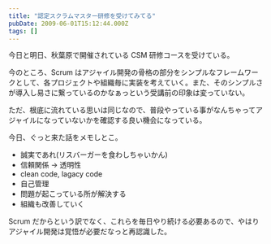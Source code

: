 ```yaml
---
title: "認定スクラムマスター研修を受けてみてる"
pubDate: 2009-06-01T15:12:44.000Z
tags: []
---
```


今日と明日、秋葉原で開催されている CSM 研修コースを受けている。

今のところ、Scrum はアジャイル開発の骨格の部分をシンプルなフレームワークとして、各プロジェクトや組織毎に実装を考えていく。また、そのシンプルさが導入し易さに繋っているのかなぁっという受講前の印象は変っていない。

ただ、根底に流れている思いは同じなので、普段やっている事がなんちゃってアジャイルになっていないかを確認する良い機会になっている。

今日、ぐっと来た話をメモしとこ。

- 誠実であれ(リスバーガーを食わしちゃいかん)
- 信頼関係 -> 透明性
- clean code, lagacy code
- 自己管理
- 問題が起こっている所が解決する
- 組織も改善していく

Scrum だからという訳でなく、これらを毎日やり続ける必要あるので、やはりアジャイル開発は覚悟が必要だなっと再認識した。